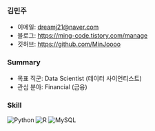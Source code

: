 ### 김민주

 - 이메일: dreamj21@naver.com
 - 블로그: https://ming-code.tistory.com/manage
 - 깃허브: https://github.com/MinJoooo





### Summary
- 목표 직군: Data Scientist (데이터 사이언티스트)
- 관심 분야: Financial (금융)





### Skill
<img alt="Python" src ="https://img.shields.io/badge/Python-3776AB.svg?&style=for-the-badge&logo=Python&logoColor=white"/>
<img alt="R" src ="https://img.shields.io/badge/Python-3776AB.svg?&style=for-the-badge&logo=Python&logoColor=white"/>
<img alt="MySQL" src ="https://img.shields.io/badge/Python-3776AB.svg?&style=for-the-badge&logo=Python&logoColor=white"/>



<!--
**MinJoooo/MinJoooo** is a ✨ _special_ ✨ repository because its `README.md` (this file) appears on your GitHub profile.

Here are some ideas to get you started:

- 🔭 I’m currently working on Data Science!
- 🌱 I’m currently learning ...
- 👯 I’m looking to collaborate on ...
- 🤔 I’m looking for help with ...
- 💬 Ask me about ...
- 📫 How to reach me: ...
- 😄 Pronouns: ...
- ⚡ Fun fact: ...
-->

